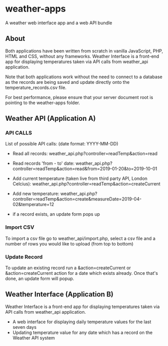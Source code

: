 # weather-apps
A weather web interface app and a web API bundle

## About 
Both applications have been written from scratch in vanilla JavaScript, PHP, HTML and CSS, without any frameworks. Weather Interface is a front-end app for displaying temperatures taken via API calls from weather_api application.

Note that both applications work without the need to connect to a database as the records are being saved and update directly onto the temperature_records.csv file. 

For best performance, please ensure that your server document root is pointing to the weather-apps folder. 

## Weather API (Application A) 
### API CALLS
List of possible API calls:
(date format: YYYY-MM-DD)

* Read all records:
weather_api.php?controller=readTemp&action=read

* Read records 'from - to' date:
weather_api.php?controller=readTemp&action=read&from=2019-01-20&to=2019-10-01

* Add current temperature (taken live from third party API, London Celcius):
weather_api.php?controller=readTemp&action=createCurrent

* Add new temperature:
weather_api.php?controller=readTemp&action=create&measureDate=2019-04-02&temperature=12

* if a record exists, an update form pops up

### Import CSV
To import a csv file go to weather_api/import.php, select a csv file and a number of rows you would like to upload (from top to bottom)

### Update Record
To update an existing record run a &action=createCurrent or &action=createCurrent action for a date which exists already. Once that's done, an update form will popup. 

## Weather Interface (Application B)
Weather Interface is a front-end app for displaying temperatures taken via API calls from weather_api application.

* A web interface for displaying daily temperature values for the last seven days 
* Updating temperature value for any date which has a record on the Weather API system

